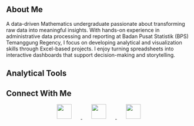 ## About Me

A data-driven Mathematics undergraduate passionate about transforming raw data into meaningful insights. With hands-on experience in administrative data processing and reporting at Badan Pusat Statistik (BPS) Temanggung Regency, I focus on developing analytical and visualization skills through Excel-based projects. I enjoy turning spreadsheets into interactive dashboards that support decision-making and storytelling.

## Analytical Tools


## Connect With Me

<div align="center">
  <a href="https://www.linkedin.com/in/fanishaheavi/" target="_blank">
    <img src="https://cdn.jsdelivr.net/gh/devicons/devicon/icons/linkedin/linkedin-original.svg" width="40" style="margin: 0 25px;" />
  </a>
  <a href="mailto:fanishaheavi@gmail.com" target="_blank">
    <img src="https://cdn-icons-png.flaticon.com/512/281/281769.png" width="40" style="margin: 0 25px;" />
  </a>
  <a href="https://github.com/fheavii" target="_blank">
    <img src="https://cdn.jsdelivr.net/gh/devicons/devicon/icons/github/github-original.svg" width="40" style="margin: 0 25px;" />
  </a>
</div>
